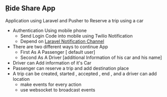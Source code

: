 
## ِRide Share App

Application using Laravel and Pusher to Reserve a trip using a car

- Authentication Using mobile phone
    - Send Login Code into mobile using Twilio Notification
    - Depend on [Laravel Notification Channel](https://laravel-notification-channels.com/)
- There are two different ways to continue App 
    - First As A Passenger [ default user]
    - Second As A Driver [additional Information of his car and his name]
- Driver can Add information of it's Car
- Passenger can reserve a trip and add destination place 
- A trip can be created, started , accepted , end , and a driver can add location 
    - make events for every action
    - use websocket to broadcast events
